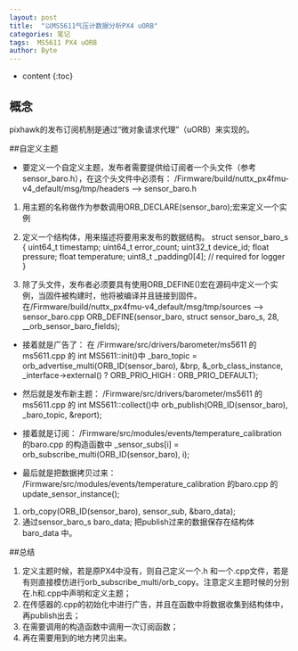 ```yaml
---
layout: post
title:  "以MS5611气压计数据分析PX4 uORB"
categories: 笔记
tags:  MS5611 PX4 uORB
author: Byte
---
```


* content
{:toc}


## 概念
pixhawk的发布订阅机制是通过“微对象请求代理”（uORB）来实现的。

##自定义主题
* 要定义一个自定义主题，发布者需要提供给订阅者一个头文件（参考sensor_baro.h），在这个头文件中必须有：
/Firmware/build/nuttx_px4fmu-v4_default/msg/tmp/headers --> sensor_baro.h
1. 用主题的名称做作为参数调用ORB_DECLARE(sensor_baro);宏来定义一个实例  
2. 定义一个结构体，用来描述将要用来发布的数据结构。
    struct sensor_baro_s {
        uint64_t timestamp;
        uint64_t error_count;
        uint32_t device_id;
        float pressure;
        float temperature;
        uint8_t _padding0[4]; // required for logger
    }

3. 除了头文件，发布者必须要具有使用ORB_DEFINE()宏在源码中定义一个实例，当固件被构建时，他将被编译并且链接到固件。
在/Firmware/build/nuttx_px4fmu-v4_default/msg/tmp/sources --> sensor_baro.cpp
    ORB_DEFINE(sensor_baro, struct sensor_baro_s, 28, __orb_sensor_baro_fields);

* 接着就是广告了：
在 /Firmware/src/drivers/barometer/ms5611 的 ms5611.cpp 的 int MS5611::init()中
_baro_topic = orb_advertise_multi(ORB_ID(sensor_baro), &brp, &_orb_class_instance, _interface->external() ? ORB_PRIO_HIGH : ORB_PRIO_DEFAULT);

* 然后就是发布新主题：
/Firmware/src/drivers/barometer/ms5611 的 ms5611.cpp 的 int MS5611::collect()中
orb_publish(ORB_ID(sensor_baro), _baro_topic, &report);

* 接着就是订阅：
/Firmware/src/modules/events/temperature_calibration 的baro.cpp 的构造函数中
_sensor_subs[i] = orb_subscribe_multi(ORB_ID(sensor_baro), i);

* 最后就是把数据拷贝过来：
/Firmware/src/modules/events/temperature_calibration 的baro.cpp 的 update_sensor_instance();
1. orb_copy(ORB_ID(sensor_baro), sensor_sub, &baro_data);
2. 通过sensor_baro_s baro_data; 把publish过来的数据保存在结构体 baro_data 中。

##总结
1. 定义主题时候，若是原PX4中没有，则自己定义一个.h 和一个.cpp文件，若是有则直接模仿进行orb_subscribe_multi/orb_copy。注意定义主题时候的分别在.h和.cpp中声明和定义主题；
2. 在传感器的.cpp的初始化中进行广告，并且在函数中将数据收集到结构体中，再publish出去；
3. 在需要调用的构造函数中调用一次订阅函数；
4. 再在需要用到的地方拷贝出来。
